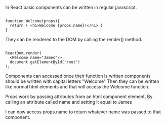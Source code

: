 In React basic components can be written in regular javascript. 

```

function Welcome(props){
  return ( <h1>Welcome {props.name}!</h1> )
}

```

They can be rendered to the DOM by calling the render() method.

```

ReactDom.render(
  <Welcome name="James"/>,
  document.getElementById('root')
);

```

Components can accessed once their function is written components should be written with capital letters "Welcome" 
Then they can be written like normal html elements and that will access the Welcome function. 

Props work by passing attributes from an html component element. By calling an attribute called name and setting it equal to James

I can now access props.name to return whatever name was passed to that component.
